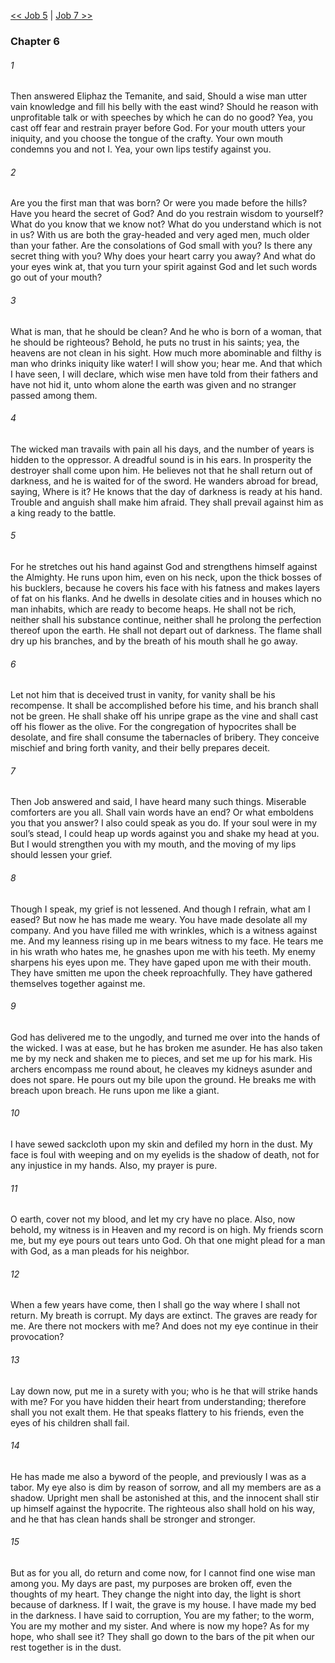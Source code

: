 [<< Job 5](Job%205.md)  |  [Job 7 >>](Job%207.md)

### Chapter 6
###### 1
Then answered Eliphaz the Temanite, and said, Should a wise man utter vain knowledge and fill his belly with the east wind? Should he reason with unprofitable talk or with speeches by which he can do no good? Yea, you cast off fear and restrain prayer before God. For your mouth utters your iniquity, and you choose the tongue of the crafty. Your own mouth condemns you and not I. Yea, your own lips testify against you.

###### 2
Are you the first man that was born? Or were you made before the hills? Have you heard the secret of God? And do you restrain wisdom to yourself? What do you know that we know not? What do you understand which is not in us? With us are both the gray-headed and very aged men, much older than your father. Are the consolations of God small with you? Is there any secret thing with you? Why does your heart carry you away? And what do your eyes wink at, that you turn your spirit against God and let such words go out of your mouth?

###### 3
What is man, that he should be clean? And he who is born of a woman, that he should be righteous? Behold, he puts no trust in his saints; yea, the heavens are not clean in his sight. How much more abominable and filthy is man who drinks iniquity like water! I will show you; hear me. And that which I have seen, I will declare, which wise men have told from their fathers and have not hid it, unto whom alone the earth was given and no stranger passed among them.

###### 4
The wicked man travails with pain all his days, and the number of years is hidden to the oppressor. A dreadful sound is in his ears. In prosperity the destroyer shall come upon him. He believes not that he shall return out of darkness, and he is waited for of the sword. He wanders abroad for bread, saying, Where is it? He knows that the day of darkness is ready at his hand. Trouble and anguish shall make him afraid. They shall prevail against him as a king ready to the battle.

###### 5
For he stretches out his hand against God and strengthens himself against the Almighty. He runs upon him, even on his neck, upon the thick bosses of his bucklers, because he covers his face with his fatness and makes layers of fat on his flanks. And he dwells in desolate cities and in houses which no man inhabits, which are ready to become heaps. He shall not be rich, neither shall his substance continue, neither shall he prolong the perfection thereof upon the earth. He shall not depart out of darkness. The flame shall dry up his branches, and by the breath of his mouth shall he go away.

###### 6
Let not him that is deceived trust in vanity, for vanity shall be his recompense. It shall be accomplished before his time, and his branch shall not be green. He shall shake off his unripe grape as the vine and shall cast off his flower as the olive. For the congregation of hypocrites shall be desolate, and fire shall consume the tabernacles of bribery. They conceive mischief and bring forth vanity, and their belly prepares deceit.

###### 7
Then Job answered and said, I have heard many such things. Miserable comforters are you all. Shall vain words have an end? Or what emboldens you that you answer? I also could speak as you do. If your soul were in my soul’s stead, I could heap up words against you and shake my head at you. But I would strengthen you with my mouth, and the moving of my lips should lessen your grief.

###### 8
Though I speak, my grief is not lessened. And though I refrain, what am I eased? But now he has made me weary. You have made desolate all my company. And you have filled me with wrinkles, which is a witness against me. And my leanness rising up in me bears witness to my face. He tears me in his wrath who hates me, he gnashes upon me with his teeth. My enemy sharpens his eyes upon me. They have gaped upon me with their mouth. They have smitten me upon the cheek reproachfully. They have gathered themselves together against me.

###### 9
God has delivered me to the ungodly, and turned me over into the hands of the wicked. I was at ease, but he has broken me asunder. He has also taken me by my neck and shaken me to pieces, and set me up for his mark. His archers encompass me round about, he cleaves my kidneys asunder and does not spare. He pours out my bile upon the ground. He breaks me with breach upon breach. He runs upon me like a giant.

###### 10
I have sewed sackcloth upon my skin and defiled my horn in the dust. My face is foul with weeping and on my eyelids is the shadow of death, not for any injustice in my hands. Also, my prayer is pure.

###### 11
O earth, cover not my blood, and let my cry have no place. Also, now behold, my witness is in Heaven and my record is on high. My friends scorn me, but my eye pours out tears unto God. Oh that one might plead for a man with God, as a man pleads for his neighbor.

###### 12
When a few years have come, then I shall go the way where I shall not return. My breath is corrupt. My days are extinct. The graves are ready for me. Are there not mockers with me? And does not my eye continue in their provocation?

###### 13
Lay down now, put me in a surety with you; who is he that will strike hands with me? For you have hidden their heart from understanding; therefore shall you not exalt them. He that speaks flattery to his friends, even the eyes of his children shall fail.

###### 14
He has made me also a byword of the people, and previously I was as a tabor. My eye also is dim by reason of sorrow, and all my members are as a shadow. Upright men shall be astonished at this, and the innocent shall stir up himself against the hypocrite. The righteous also shall hold on his way, and he that has clean hands shall be stronger and stronger.

###### 15
But as for you all, do return and come now, for I cannot find one wise man among you. My days are past, my purposes are broken off, even the thoughts of my heart. They change the night into day, the light is short because of darkness. If I wait, the grave is my house. I have made my bed in the darkness. I have said to corruption, You are my father; to the worm, You are my mother and my sister. And where is now my hope? As for my hope, who shall see it? They shall go down to the bars of the pit when our rest together is in the dust.